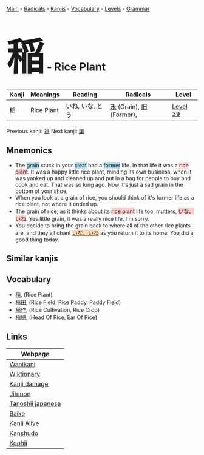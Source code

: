 <style> bigfont {font-size: 100px}</style>
[Main](../index.md) -
[Radicals](../radicals.md) -
[Kanjis](../kanjis.md) -
[Vocabulary](../vocabulary.md) -
[Levels](../levels.md) -
[Grammar](../grammar.md)
# <bigfont> 稲</bigfont> - Rice Plant 

| Kanji | Meanings | Reading | Radicals | Level |
| --- | --- | --- | --- | --- |
| 稲 | Rice Plant | いね, いな, とう | [禾](../radicals/禾.md) (Grain), [旧](../radicals/旧.md) (Former),  | [Level 39](../levels/wk_level39.md) |

Previous kanji: [祉](祉.md) Next kanji: [譲](譲.md) 

## Mnemonics
 * The <span style="background-color:#ADD8E6"> grain</span> stuck in your <span style="background-color:#ADD8E6"> cleat</span> had a <span style="background-color:#ADD8E6"> former</span> life. In that life it was a <span style="background-color:#ffcccb"> rice plant</span>. It was a happy little rice plant, minding its own business, when it was yanked up and cleaned up and put in a bag for people to buy and cook and eat. That was so long ago. Now it's just a sad grain in the bottom of your shoe.
* When you look at a grain of rice, you should think of it's former life as a rice plant, not where it ended up.
* The grain of rice, as it thinks about its <span style="background-color:#ffcccb"> rice plant</span> life too, mutters, <span style="background-color:#ffcccb"> いな、いね</span>. Yes little grain, it was a really nice life. I'm sorry.
* You decide to bring the grain back to where all of the other rice plants are, and they all chant <span style="background-color:#fed8b1"> [いな、いね](https://jisho.org/search/いな、いね)</span> as you return it to its home. You did a good thing today.


## Similar kanjis
 


## Vocabulary
 * [稲](../vocabulary/稲.md), (Rice Plant)
* [稲田](../vocabulary/稲.md), (Rice Field, Rice Paddy, Paddy Field)
* [稲作](../vocabulary/稲.md), (Rice Cultivation, Rice Crop)
* [稲穂](../vocabulary/稲.md), (Head Of Rice, Ear Of Rice)



## Links 

| Webpage |
| --- |
| [Wanikani          ](https://www.wanikani.com/kanji/稲) |
| [Wiktionary        ](https://en.wiktionary.org/wiki/稲) |
| [Kanji damage      ](http://www.kanjidamage.com/kanji/search?utf8=✓&q=稲) |
| [Jitenon           ](https://jitenon.com/kanji/稲) |
| [Tanoshii japanese ](https://www.tanoshiijapanese.com/dictionary/kanji.cfm?k=稲) |
| [Baike             ](https://baike.baidu.com/item/稲) |
| [Kanji Alive       ](https://app.kanjialive.com/稲) |
| [Kanshudo          ](https://www.kanshudo.com/searchmn?q=稲) |
| [Koohii            ](https://kanji.koohii.com/study/kanji/稲) |
